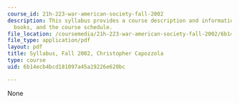 ```yaml
---
course_id: 21h-223-war-american-society-fall-2002
description: This syllabus provides a course description and information on requirements,
  books, and the course schedule.
file_location: /coursemedia/21h-223-war-american-society-fall-2002/6b14ecb4bcd181097a45a19226e620bc_MIT21H_223f02_syllf02.pdf
file_type: application/pdf
layout: pdf
title: Syllabus, Fall 2002, Christopher Capozzola
type: course
uid: 6b14ecb4bcd181097a45a19226e620bc

---
```

None